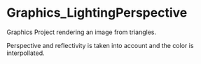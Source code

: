# Graphics_LightingPerspective
Graphics Project rendering an image from triangles. 

Perspective and reflectivity is taken into account and the color is interpollated.
